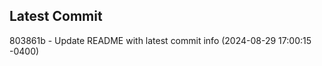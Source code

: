 
## Latest Commit
803861b - Update README with latest commit info (2024-08-29 17:00:15 -0400) <Yunxi-Zhou>
